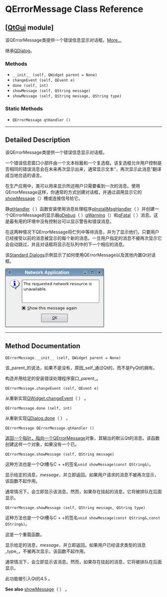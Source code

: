 # QErrorMessage Class Reference

## [[QtGui](index.htm) module]

该QErrorMessage类提供​​一个错误信息显示对话框。[More...](#details)

继承[QDialog](qdialog.html)。

### Methods

*   `__init__ (self, QWidget parent = None)`
*   `changeEvent (self, QEvent e)`
*   `done (self, int)`
*   `showMessage (self, QString message)`
*   `showMessage (self, QString message, QString type)`

### Static Methods

*   `QErrorMessage qtHandler ()`

* * *

## Detailed Description

该QErrorMessage类提供​​一个错误信息显示对话框。

一个错误信息窗口小部件由一个文本标籤和一个复选框。该复选框允许用户控制是否相同的错误消息会在未来再次显示出来，通常显示文本“，再次显示此消息”翻译成当地合适的语言。

在生产应用中，类可以用来显示所述用户只需要看到一次的消息。使用QErrorMessage这样，你通常的方式创建对话框，并通过调用显示它的[showMessage](qerrormessage.html#showMessage)（）槽或连接信号给它。

静[qtHandler](qerrormessage.html#qtHandler)（ ）函数安装使用消息处理程序[qInstallMsgHandler](index.htm#qInstallMsgHandler)（ ）并创建一个QErrorMessage的显示器[qDebug](index.htm#qDebug)（ ）[qWarning](index.htm#qWarning)（）和[qFatal](index.htm#qFatal)（ ）消息。这是最有用的环境中没有控制台可以显示警告和错误消息。

在这两种情况下QErrorMessage将伫列中等待消息，并为了显示他们，只要用户已经接受以前的消息被显示的每个新的消息。一旦用户指定的消息不被再次显示它会自动跳过，并且对话框将显示在队列中的下一个相应的消息。

该[Standard Dialogs](index.htm)示例显示了如何使用QErrorMessage以及其他内置Qt对话框。

![](img/qerrormessage.png)

* * *

## Method Documentation

```
QErrorMessage.__init__ (self, QWidget parent = None)
```

该_parent_的说法，如果不是没有，原因_self_通过Qt的，而不是PyQt的拥有。

构造并用给定的安装错误处理程序窗口_parent_。

```
QErrorMessage.changeEvent (self, QEvent e)
```

从重新实现[QWidget.changeEvent](qwidget.html#changeEvent)（ ） 。

```
QErrorMessage.done (self, int)
```

从重新实现[QDialog.done](qdialog.html#done)（ ） 。

```
QErrorMessage QErrorMessage.qtHandler ()
```

[](qerrormessage.html)

[返回一个指针，指向一个](qerrormessage.html)[QErrorMessage](qerrormessage.html)对象，其输出的默认Qt的消息。该函数创建这样一个对象，如果没有一个已。

```
QErrorMessage.showMessage (self, QString message)
```

这种方法也是一个Qt槽与C + +的签名`void showMessage(const QString&)`。

显示给定的消息，_message_，并立即返回。如果用户请求的消息不被再次显示，该函数不起作用。

通常情况下，会立即显示该消息。然而，如果存在挂起的消息，它将被排队在后面显示。

```
QErrorMessage.showMessage (self, QString message, QString type)
```

这种方法也是一个Qt槽与C + +的签名`void showMessage(const QString&,const QString&)`。

这是一个重载函数。

显示给定的消息，_message_，并立即返回。如果用户已经请求类型的消息_type_，不被再次显示，该函数不起作用。

通常情况下，会立即显示该消息。然而，如果存在挂起的消息，它将被排队在后面显示。

此功能被引入Qt的4.5 。

**See also** [showMessage](qerrormessage.html#showMessage)（ ） 。